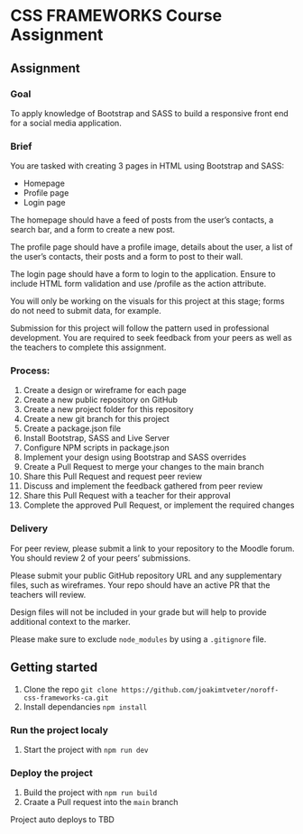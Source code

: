 # CSS FRAMEWORKS Course Assignment

## Assignment

### Goal

To apply knowledge of Bootstrap and SASS to build a responsive front end for a social media application.

### Brief

You are tasked with creating 3 pages in HTML using Bootstrap and SASS:

-   Homepage
-   Profile page
-   Login page

The homepage should have a feed of posts from the user’s contacts, a search bar, and a form to create a new post.

The profile page should have a profile image, details about the user, a list of the user’s contacts, their posts and a form to post to their wall.

The login page should have a form to login to the application. Ensure to include HTML form validation and use /profile as the action attribute.

You will only be working on the visuals for this project at this stage; forms do not need to submit data, for example.

Submission for this project will follow the pattern used in professional development. You are required to seek feedback from your peers as well as the teachers to complete this assignment.

### Process:

1. Create a design or wireframe for each page
1. Create a new public repository on GitHub
1. Create a new project folder for this repository
1. Create a new git branch for this project
1. Create a package.json file
1. Install Bootstrap, SASS and Live Server
1. Configure NPM scripts in package.json
1. Implement your design using Bootstrap and SASS overrides
1. Create a Pull Request to merge your changes to the main branch
1. Share this Pull Request and request peer review
1. Discuss and implement the feedback gathered from peer review
1. Share this Pull Request with a teacher for their approval
1. Complete the approved Pull Request, or implement the required changes

### Delivery

For peer review, please submit a link to your repository to the Moodle forum. You should review 2 of your peers’ submissions.

Please submit your public GitHub repository URL and any supplementary files, such as wireframes. Your repo should have an active PR that the teachers will review.

Design files will not be included in your grade but will help to provide additional context to the marker.

Please make sure to exclude `node_modules` by using a `.gitignore` file.

## Getting started

1. Clone the repo `git clone https://github.com/joakimtveter/noroff-css-frameworks-ca.git`
2. Install dependancies `npm install`

### Run the project localy

1. Start the project with `npm run dev`

### Deploy the project

1. Build the project with `npm run build`
2. Craate a Pull request into the `main` branch

Project auto deploys to TBD
